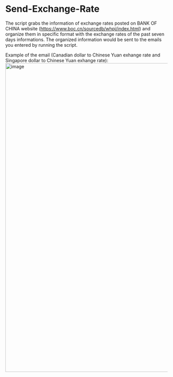 # Send-Exchange-Rate

The script grabs the information of exchange rates posted on BANK OF CHINA website (https://www.boc.cn/sourcedb/whpj/index.html) and organize them in specific format with the exchange rates of the past seven days informations. The organized information would be sent to the emails you entered by running the script.

Example of the email (Canadian dollar to Chinese Yuan exhange rate and Singapore dollar to Chinese Yuan exhange rate):
<img width="962" alt="image" src="https://user-images.githubusercontent.com/88961746/173130390-854e0b9f-afa1-44f2-8ce8-732941ba03d0.png">
